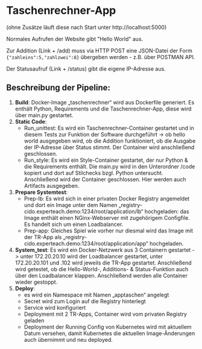 # Taschenrechner-App
(ohne Zusätze läuft diese nach Start unter http://localhost:5000)

Normales Aufrufen der Website gibt "Hello World" aus.

Zur Addition (Link + /add) muss via HTTP POST eine JSON-Datei der Form ```{"zahleins":5,"zahlzwei":8}``` übergeben werden - z.B. über POSTMAN API.

Der Statusaufruf (Link + /status) gibt die eigene IP-Adresse aus.

## Beschreibung der Pipeline:
1.  __Build__: Docker-Image „taschenrechner“ wird aus Dockerfile generiert. Es enthält Python, Requirements und die Taschenrechner-App, diese wird über main.py gestartet.
2.  __Static Code__:
    *   Run_unittest: Es wird ein Taschenrechner-Container gestartet und in diesem Tests zur Funktion der Software durchgeführt -> ob hello world ausgegeben wird, ob die Addition funktioniert, ob die Ausgabe der IP-Adresse über Status stimmt. Der Container wird anschließend geschlossen.
    *   Run_style: Es wird ein Style-Container gestartet, der nur Python & die Requirements enthält. Die main.py wird in den Unterordner /code kopiert und dort auf Stilchecks bzgl. Python untersucht. Anschließend wird der Container geschlossen. Hier werden auch Artifacts ausgegeben.
3.  __Prepare Systemtest__: 
    *   Prep-lb: Es wird sich in einer privaten Docker Registry angemeldet und dort ein Image unter dem Namen „registry-cido.experteach.demo:1234/root/application/lb“ hochgeladen: das Image enthält einen NGinx-Webserver mit zugehörigem Configfile. Es handelt sich um einen Loadbalancer.
    *   Prep-app: Gleiches Spiel wie vorher nur diesmal wird das Image mit der TR-App als „registry-cido.experteach.demo:1234/root/application/app“ hochgeladen.
4.  __System_test__: Es wird ein Docker-Netzwerk aus 3 Containern gestartet -> unter 172.20.20.10 wird der Loadbalancer gestartet, unter 172.20.20.101 und .102 wird jeweils die TR-App gestartet. Anschließend wird getestet, ob die Hello-World-, Additions- & Status-Funktion auch über den Loadbalancer klappen. Anschließend werden alle Container wieder gestoppt.
5.  __Deploy__: 
    * es wird ein Namespace mit Namen „apptaschen“ angelegt 
    * Secret wird zum Login auf die Registry hinterlegt
    * Service wird konfiguriert
    * Deployment mit 2 TR-Apps, Container wird vom privaten Registry geladen
    * Deployment der Running Config von Kubernetes wird mit aktuellem Datum versehen, damit Kubernetes die aktuellen Image-Änderungen auch übernimmt und neu deployed.
